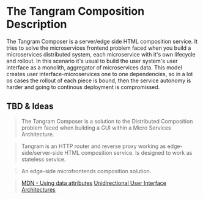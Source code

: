 The Tangram Composition Description
===================================

The Tangram Composer is a server/edge side HTML composition service. It tries  to solve the microservices frontend problem faced when you build a microservices distributed system, each microservice with it's own lifecycle and rollout. In this scenario it's usual to build the user system's user interface as a monolith, aggregator of microservices data. This model creates user interface-microservices one to one dependencies, so in a lot os cases the rollout of each piece is bound, then the service autonomy is harder and going to continous deployment is compromissed.


## TBD & Ideas

> The Tangram Composer is a solution to the Distributed Composition problem faced when building a GUI within a Micro Services Architecture. 

> Tangram is an HTTP router and reverse proxy working as edge-side/server-side HTML composition service. Is designed to work as stateless service.

> An edge-side microfrontends composition solution.

> [MDN - Using data attributes](https://developer.mozilla.org/en-US/docs/Learn/HTML/Howto/Use_data_attributes) 
> [Unidirectional User Interface Architectures](http://staltz.com/unidirectional-user-interface-architectures.html)